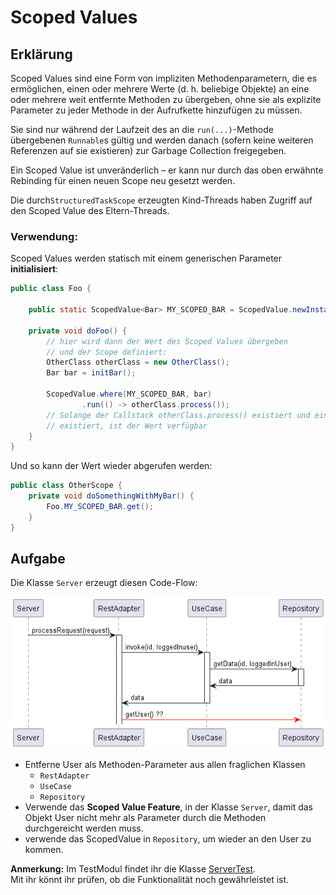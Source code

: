# Scoped Values

## Erklärung
Scoped Values sind eine Form von impliziten Methodenparametern, die es ermöglichen, einen oder mehrere Werte (d. h. 
beliebige Objekte) an eine oder mehrere weit entfernte Methoden zu übergeben, ohne sie als explizite Parameter zu jeder 
Methode in der Aufrufkette hinzufügen zu müssen.

Sie sind nur während der Laufzeit des an die `run(...)`-Methode übergebenen `Runnable`s gültig und werden danach (sofern 
keine weiteren Referenzen auf sie existieren) zur Garbage Collection freigegeben.

Ein Scoped Value ist unveränderlich – er kann nur durch das oben erwähnte Rebinding für einen neuen Scope neu gesetzt 
werden.

Die durch`StructuredTaskScope` erzeugten Kind-Threads haben Zugriff auf den Scoped Value des Eltern-Threads.

### Verwendung:
Scoped Values werden statisch mit einem generischen Parameter **initialisiert**:
```java
public class Foo {
    
    public static ScopedValue<Bar> MY_SCOPED_BAR = ScopedValue.newInstance();
    
    private void doFoo() {
        // hier wird dann der Wert des Scoped Values übergeben
        // und der Scope definiert:
        OtherClass otherClass = new OtherClass();
        Bar bar = initBar();
        
        ScopedValue.where(MY_SCOPED_BAR, bar)
                .run(() -> otherClass.process());
        // Solange der Callstack otherClass.process() existiert und eine Referenz auf unser Scoped Value 
        // existiert, ist der Wert verfügbar
    }
}
```
Und so kann der Wert wieder abgerufen werden:

```java
public class OtherScope {
    private void doSomethingWithMyBar() {
        Foo.MY_SCOPED_BAR.get();
    }
}
```

## Aufgabe

Die Klasse `Server` erzeugt diesen Code-Flow:

![la](./ScopedValueSampleSequence.png)

- Entferne User als Methoden-Parameter aus allen fraglichen Klassen
  - `RestAdapter`
  - `UseCase`
  - `Repository`
- Verwende das **Scoped Value Feature**, in der Klasse `Server`,
damit das Objekt User nicht mehr als Parameter durch die Methoden durchgereicht werden muss.<br>
- verwende das ScopedValue in `Repository`, um wieder an den User zu kommen.

**Anmerkung:** Im TestModul findet ihr die Klasse 
[ServerTest](../../../../../../../test/java/ch/erni/javafeatures/scoped/values/ServerTest.java).<br>
Mit ihr könnt ihr prüfen, ob die Funktionalität noch gewährleistet ist.
